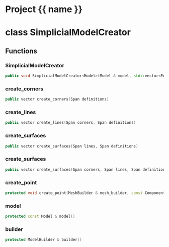 <script setup>
import {useRoute} from 'vitepress'
const {path} = useRoute()
const tokens = path.split('/')
const words = tokens[2].split('-');
for (let i = 0; i < words.length; i++) {
    words[i] = words[i].charAt(0).toUpperCase() + words[i].slice(1);
    words[i] = words[i].replace('geode', 'Geode')
}
const name = words.join('-');
</script>
# Project {{ name }}

# class SimplicialModelCreator


## Functions

### SimplicialModelCreator

```cpp
public void SimplicialModelCreator<Model>(Model & model, std::vector<Point<dimension> > unique_points)
```


### create_corners

```cpp
public vector create_corners(Span definitions)
```


### create_lines

```cpp
public vector create_lines(Span corners, Span definitions)
```


### create_surfaces

```cpp
public vector create_surfaces(Span lines, Span definitions)
```


### create_surfaces

```cpp
public vector create_surfaces(Span corners, Span lines, Span definitions)
```


### create_point

```cpp
protected void create_point(MeshBuilder & mesh_builder, const Component & component, index_t vertex)
```


### model

```cpp
protected const Model & model()
```


### builder

```cpp
protected ModelBuilder & builder()
```




